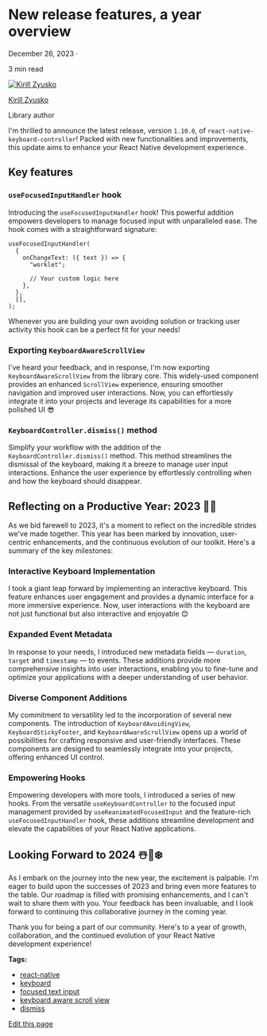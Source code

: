 # New release features, a year overview

December 26, 2023 ·

<!-- -->

3 min read

[![Kirill Zyusko](https://github.com/kirillzyusko.png)](https://github.com/kirillzyusko)

[Kirill Zyusko](https://github.com/kirillzyusko)

Library author

I'm thrilled to announce the latest release, version `1.10.0`, of `react-native-keyboard-controller`! Packed with new functionalities and improvements, this update aims to enhance your React Native development experience.

<!-- -->

## Key features[​](/react-native-keyboard-controller/blog/release-1-10.md#key-features "Direct link to Key features")

### `useFocusedInputHandler` hook[​](/react-native-keyboard-controller/blog/release-1-10.md#usefocusedinputhandler-hook "Direct link to usefocusedinputhandler-hook")

Introducing the `useFocusedInputHandler` hook! This powerful addition empowers developers to manage focused input with unparalleled ease. The hook comes with a straightforward signature:

```
useFocusedInputHandler(
  {
    onChangeText: ({ text }) => {
      "worklet";

      // Your custom logic here
    },
  },
  [],
);
```

Whenever you are building your own avoiding solution or tracking user activity this hook can be a perfect fit for your needs!

### Exporting `KeyboardAwareScrollView`[​](/react-native-keyboard-controller/blog/release-1-10.md#exporting-keyboardawarescrollview "Direct link to exporting-keyboardawarescrollview")

I've heard your feedback, and in response, I'm now exporting `KeyboardAwareScrollView` from the library core. This widely-used component provides an enhanced `ScrollView` experience, ensuring smoother navigation and improved user interactions. Now, you can effortlessly integrate it into your projects and leverage its capabilities for a more polished UI 😎

### `KeyboardController.dismiss()` method[​](/react-native-keyboard-controller/blog/release-1-10.md#keyboardcontrollerdismiss-method "Direct link to keyboardcontrollerdismiss-method")

Simplify your workflow with the addition of the `KeyboardController.dismiss()` method. This method streamlines the dismissal of the keyboard, making it a breeze to manage user input interactions. Enhance the user experience by effortlessly controlling when and how the keyboard should disappear.

## Reflecting on a Productive Year: 2023 🎁🎅[​](/react-native-keyboard-controller/blog/release-1-10.md#reflecting-on-a-productive-year-2023- "Direct link to Reflecting on a Productive Year: 2023 🎁🎅")

As we bid farewell to 2023, it's a moment to reflect on the incredible strides we've made together. This year has been marked by innovation, user-centric enhancements, and the continuous evolution of our toolkit. Here's a summary of the key milestones:

### Interactive Keyboard Implementation[​](/react-native-keyboard-controller/blog/release-1-10.md#interactive-keyboard-implementation "Direct link to Interactive Keyboard Implementation")

I took a giant leap forward by implementing an interactive keyboard. This feature enhances user engagement and provides a dynamic interface for a more immersive experience. Now, user interactions with the keyboard are not just functional but also interactive and enjoyable 😊

### Expanded Event Metadata[​](/react-native-keyboard-controller/blog/release-1-10.md#expanded-event-metadata "Direct link to Expanded Event Metadata")

In response to your needs, I introduced new metadata fields — `duration`, `target` and `timestamp` — to events. These additions provide more comprehensive insights into user interactions, enabling you to fine-tune and optimize your applications with a deeper understanding of user behavior.

### Diverse Component Additions[​](/react-native-keyboard-controller/blog/release-1-10.md#diverse-component-additions "Direct link to Diverse Component Additions")

My commitment to versatility led to the incorporation of several new components. The introduction of `KeyboardAvoidingView`, `KeyboardStickyFooter`, and `KeyboardAwareScrollView` opens up a world of possibilities for crafting responsive and user-friendly interfaces. These components are designed to seamlessly integrate into your projects, offering enhanced UI control.

### Empowering Hooks[​](/react-native-keyboard-controller/blog/release-1-10.md#empowering-hooks "Direct link to Empowering Hooks")

Empowering developers with more tools, I introduced a series of new hooks. From the versatile `useKeyboardController` to the focused input management provided by `useReanimatedFocusedInput` and the feature-rich `useFocusedInputHandler` hook, these additions streamline development and elevate the capabilities of your React Native applications.

## Looking Forward to 2024 ☃️🎄❄️[​](/react-native-keyboard-controller/blog/release-1-10.md#looking-forward-to-2024-️️ "Direct link to Looking Forward to 2024 ☃️🎄❄️")

As I embark on the journey into the new year, the excitement is palpable. I'm eager to build upon the successes of 2023 and bring even more features to the table. Our roadmap is filled with promising enhancements, and I can't wait to share them with you. Your feedback has been invaluable, and I look forward to continuing this collaborative journey in the coming year.

Thank you for being a part of our community. Here's to a year of growth, collaboration, and the continued evolution of your React Native development experience!

**Tags:**

* [react-native](/react-native-keyboard-controller/blog/tags/react-native.md)
* [keyboard](/react-native-keyboard-controller/blog/tags/keyboard.md)
* [focused text input](/react-native-keyboard-controller/blog/tags/focused-text-input.md)
* [keyboard aware scroll view](/react-native-keyboard-controller/blog/tags/keyboard-aware-scroll-view.md)
* [dismiss](/react-native-keyboard-controller/blog/tags/dismiss.md)

[Edit this page](https://github.com/kirillzyusko/react-native-keyboard-controller/tree/main/docs/blog/2023-12-26-release-1-10/index.mdx)
